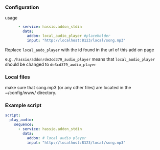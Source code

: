 ### Configuration

usage
```yaml
      - service: hassio.addon_stdin     
        data:        
          addon: local_audio_player #placeholder
          input: "http://localhost:8123/local/song.mp3"
```

Replace `local_audo_player` with the id found in the url of this add on page

e.g. `/hassio/addon/de3cd379_audio_player` means that `local_audio_player` should be changed to `de3cd379_audio_player` 


### Local files
make sure that song.mp3 (or any other files) are located in the ~/config/www/ directory.

### Example script

```yaml
script:
  play_audio:
    sequence:
      - service: hassio.addon_stdin     
        data:        
          addon: # local_audio_player          
          input: "http://localhost:8123/local/song.mp3"
```



